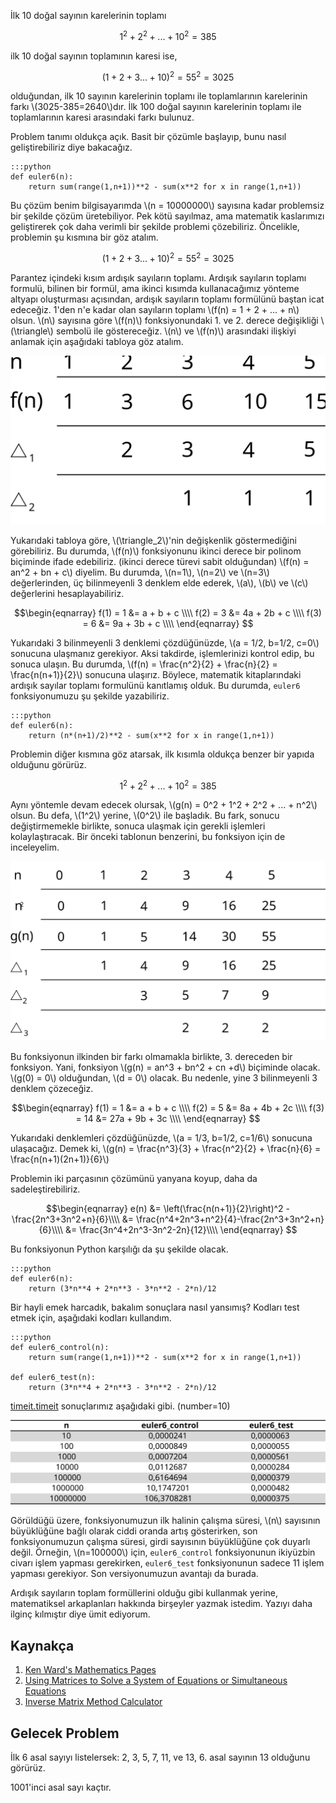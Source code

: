 <!--
.. date: 2018/07/28 21:13:00
.. slug: euler-6
.. title: (Euler 6) Ardışık Sayıların Toplamı 
.. description: Ardışık doğal sayıların toplamını ve ardışık sayıların karelerini toplamını alacağız.
.. tags: mathjax
-->

İlk 10 doğal sayının karelerinin toplamı

$$1^2+2^2+...+10^2=385$$

ilk 10 doğal sayının toplamının karesi ise,

$$(1+2+3...+10)^2=55^2=3025$$

olduğundan, ilk 10 sayının karelerinin toplamı ile toplamlarının karelerinin farkı \\(3025-385=2640\\)dır. İlk 100 doğal sayının
karelerinin toplamı ile toplamlarının karesi arasındaki farkı bulunuz.  <!-- TEASER_END -->

Problem tanımı oldukça açık. Basit bir çözümle başlayıp, bunu nasıl geliştirebiliriz diye bakacağız.

    :::python
    def euler6(n):
        return sum(range(1,n+1))**2 - sum(x**2 for x in range(1,n+1))
    
Bu çözüm benim bilgisayarımda \\(n = 10000000\\) sayısına kadar problemsiz bir şekilde çözüm üretebiliyor. Pek kötü sayılmaz, ama
matematik kaslarımızı geliştirerek çok daha verimli bir şekilde problemi çözebiliriz. Öncelikle, problemin şu kısmına bir göz atalım.

$$(1+2+3...+10)^2=55^2=3025$$

Parantez içindeki kısım ardışık sayıların toplamı. Ardışık sayıların toplamı formulü, bilinen bir formül, ama ikinci kısımda kullanacağımız
yönteme altyapı oluşturması açısından, ardışık sayıların toplamı formülünü baştan icat edeceğiz. 1'den n'e kadar olan sayıların toplamı
\\(f(n) = 1 + 2 + ... + n\\) olsun. \\(n\\) sayısına göre \\(f(n)\\) fonksiyonundaki 1. ve 2. derece değişikliği \\(\triangle\\) sembolü
ile göstereceğiz. \\(n\\) ve \\(f(n)\\) arasındaki ilişkiyi anlamak için aşağıdaki tabloya göz atalım.


![Ardışık Sayılar Toplamı](/images/ardisik_sayilar_toplami.svg)

Yukarıdaki tabloya göre, \\(\triangle_2\\)'nin değişkenlik göstermediğini görebiliriz. Bu durumda, \\(f(n)\\) fonksiyonunu ikinci
derece bir polinom biçiminde ifade edebiliriz. (ikinci derece türevi sabit olduğundan)
\\(f(n) = an^2 + bn + c\\) diyelim. Bu durumda, \\(n=1\\), \\(n=2\\) ve \\(n=3\\) değerlerinden, üç bilinmeyenli 3 denklem elde
ederek, \\(a\\), \\(b\\) ve \\(c\\) değerlerini hesaplayabiliriz.

$$\begin{eqnarray}
    f(1) = 1 &= a + b + c \\\\
    f(2) = 3 &= 4a + 2b + c \\\\
    f(3) = 6 &= 9a + 3b + c \\\\
\end{eqnarray}
$$

Yukarıdaki 3 bilinmeyenli 3 denklemi çözdüğünüzde, \\(a = 1/2, b=1/2, c=0\\) sonucuna ulaşmanız gerekiyor. Aksi takdirde, işlemlerinizi
kontrol edip, bu sonuca ulaşın. Bu durumda, \\(f(n) = \frac{n^2}{2} + \frac{n}{2} = \frac{n(n+1)}{2}\\) sonucuna ulaşırız. Böylece, matematik kitaplarındaki
ardışık sayılar toplamı formulünü kanıtlamış olduk. Bu durumda, `euler6` fonksiyonumuzu şu şekilde yazabiliriz.

    :::python
    def euler6(n):
        return (n*(n+1)/2)**2 - sum(x**2 for x in range(1,n+1))
        
Problemin diğer kısmına göz atarsak, ilk kısımla oldukça benzer bir yapıda olduğunu görürüz.

$$1^2+2^2+...+10^2=385$$

Aynı yöntemle devam edecek olursak, \\(g(n) = 0^2 + 1^2 + 2^2 + ... + n^2\\) olsun. Bu defa, \\(1^2\\) yerine, \\(0^2\\) ile başladık.
Bu fark, sonucu değiştirmemekle birlikte, sonuca ulaşmak için gerekli işlemleri kolaylaştıracak. Bir önceki tablonun benzerini,
bu  fonksiyon için de inceleyelim.

![Ardışık Sayıların Karelerinin Toplamı](/images/sum_squares.svg)

Bu fonksiyonun ilkinden bir farkı olmamakla birlikte, 3. dereceden bir fonksiyon. Yani, fonksiyon \\(g(n) = an^3 + bn^2 + cn +d\\) biçiminde olacak.
\\(g(0) = 0\\) olduğundan, \\(d = 0\\) olacak. Bu nedenle, yine 3 bilinmeyenli 3 denklem çözeceğiz.

$$\begin{eqnarray}
    f(1) = 1  &= a + b + c \\\\
    f(2) = 5  &= 8a + 4b + 2c \\\\
    f(3) = 14 &= 27a + 9b + 3c \\\\
\end{eqnarray}
$$

Yukarıdaki denklemleri çözdüğünüzde, \\(a = 1/3, b=1/2, c=1/6\\) sonucuna ulaşacağız. Demek ki, \\(g(n) = \frac{n^3}{3} + \frac{n^2}{2} + \frac{n}{6} = \frac{n(n+1)(2n+1)}{6}\\)

Problemin iki parçasının çözümünü yanyana koyup, daha da sadeleştirebiliriz.

$$\begin{eqnarray}
    e(n) &= \left(\frac{n(n+1)}{2}\right)^2 - \frac{2n^3+3n^2+n}{6}\\\\
         &= \frac{n^4+2n^3+n^2}{4}-\frac{2n^3+3n^2+n}{6}\\\\
         &= \frac{3n^4+2n^3-3n^2-2n}{12}\\\\
\end{eqnarray}
$$

Bu fonksiyonun Python karşılığı da şu şekilde olacak.

    :::python
    def euler6(n):
        return (3*n**4 + 2*n**3 - 3*n**2 - 2*n)/12

Bir hayli emek harcadık, bakalım sonuçlara nasıl yansımış? Kodları test etmek için, aşağıdaki kodları kullandım.

    :::python
    def euler6_control(n):
        return sum(range(1,n+1))**2 - sum(x**2 for x in range(1,n+1))
        
    def euler6_test(n):
        return (3*n**4 + 2*n**3 - 3*n**2 - 2*n)/12

[timeit.timeit](https://docs.python.org/2/library/timeit.html#basic-examples) sonuçlarımız aşağıdaki gibi. (number=10)

![Benchmark Tablosu](/images/euler6-chart.svg)

Görüldüğü üzere, fonksiyonumuzun ilk halinin çalışma süresi, \\(n\\) sayısının büyüklüğüne bağlı olarak ciddi oranda artış gösterirken,
son fonksiyonumuzun çalışma süresi, girdi sayısının büyüklüğüne çok duyarlı değil. Örneğin, \\(n=100000\\) için, `euler6_control` fonksiyonunun
ikiyüzbin civarı işlem yapması gerekirken, `euler6_test` fonksiyonunun sadece 11 işlem yapması gerekiyor. Son versiyonumuzun avantajı da burada.

Ardışık sayıların toplam formüllerini olduğu gibi kullanmak yerine, matematiksel arkaplanları hakkında birşeyler yazmak istedim. Yazıyı daha ilginç
kılmıştır diye ümit ediyorum.

## Kaynakça

 1. [Ken Ward's Mathematics Pages](https://trans4mind.com/personal_development/mathematics/series/sumNaturalNumbers.htm#mozTocId914933)
 2. [Using Matrices to Solve a System of Equations or Simultaneous Equations](https://www.onlinemathlearning.com/simultaneous-equations-matrices.html)
 3. [Inverse Matrix Method Calculator](https://matrix.reshish.com/matrixMethod.php)
 
## Gelecek Problem

İlk 6 asal sayıyı listelersek:  2, 3, 5, 7, 11, ve 13, 6. asal sayının 13 olduğunu görürüz.

1001'inci asal sayı kaçtır.